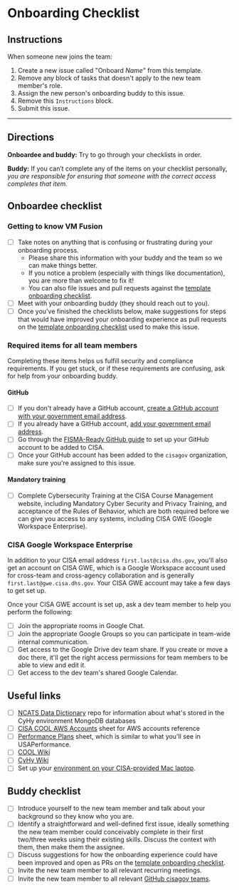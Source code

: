 # Onboarding Checklist #

## Instructions ##

When someone new joins the team:

1. Create a new issue called "Onboard *Name*" from this template.
1. Remove any block of tasks that doesn't apply to the new team member's role.
1. Assign the new person's onboarding buddy to this issue.
1. Remove this `Instructions` block.
1. Submit this issue.

---

## Directions ##

**Onboardee and buddy:** Try to go through your checklists in order.

**Buddy:** If you can’t complete any of the items on your checklist
personally, *you are responsible for ensuring that someone with the
correct access completes that item.*

## Onboardee checklist ##

### Getting to know VM Fusion ###

- [ ] Take notes on anything that is confusing or frustrating during your
onboarding process.
  - Please share this information with your buddy and the team so we can
  make things better.
  - If you notice a problem (especially with things like documentation), you
  are more than welcome to fix it!
  - You can also file issues and pull requests against the [template
    onboarding checklist].
- [ ] Meet with your onboarding buddy (they should reach out to you).
- [ ] Once you've finished the checklists below, make suggestions for steps
that would have improved your onboarding experience as pull requests on the
[template onboarding checklist] used to make this issue.

### Required items for all team members ###

Completing these items helps us fulfill security and compliance requirements.
If you get stuck, or if these requirements are confusing, ask for help from
your onboarding buddy.

#### GitHub ####

- [ ] If you don't already have a GitHub account,
[create a GitHub account with your government email address](https://github.com/join).
- [ ] If you already have a GitHub account, [add your government email address](https://docs.github.com/en/free-pro-team@latest/github/setting-up-and-managing-your-github-user-account/adding-an-email-address-to-your-github-account).
- [ ] Go through the [FISMA-Ready GitHub guide](https://github.com/fisma-ready/github)
to set up your GitHub account to be added to CISA.
- [ ] Once your GitHub account has been added to the `cisagov` organization,
make sure you're assigned to this issue.

#### Mandatory training ####

- [ ] Complete Cybersecurity Training at the CISA Course Management
      website, including Mandatory Cyber Security and Privacy
      Training, and acceptance of the Rules of Behavior, which are
      both required before we can give you access to any systems,
      including CISA GWE (Google Workspace Enterprise).

### CISA Google Workspace Enterprise ###

In addition to your CISA email address `first.last@cisa.dhs.gov`,
you'll also get an account on CISA GWE, which is a Google Workspace
account used for cross-team and cross-agency collaboration and is
generally `first.last@gwe.cisa.dhs.gov`. Your CISA GWE account may
take a few days to get set up.

Once your CISA GWE account is set up, ask a dev team member to help
you perform the following:

- [ ] Join the appropriate rooms in Google Chat.
- [ ] Join the appropriate Google Groups so you can participate in
      team-wide internal communication.
- [ ] Get access to the Google Drive dev team share.  If you create or
      move a doc there, it'll get the right access permissions for
      team members to be able to view and edit it.
- [ ] Get access to the dev team's shared Google Calendar.

## Useful links ##

- [ ] [NCATS Data Dictionary](https://github.com/cisagov/ncats-data-dictionary)
repo for information about what's stored in the CyHy environment MongoDB databases
- [ ] [CISA COOL AWS Accounts](https://docs.google.com/spreadsheets/d/1It0FIlG7ZxTwrRV-zVYUAMw18L6ZstQiAYT7vGYf5VE/edit#gid=2069139012)
sheet for AWS accounts reference
- [ ] [Performance Plans](https://docs.google.com/spreadsheets/d/1UaGI8u70CXOGBtvJFQ85vCkPbqyDh5PVws0Xu893piw/edit?ts=5e558417&pli=1#gid=474573185)
sheet, which is similar to what you'll see in USAPerformance.
- [ ] [COOL Wiki](https://github.com/cisagov/cool-system/wiki/)
- [ ] [CyHy Wiki](https://github.com/cisagov/cyhy-system/wiki/)
- [ ] Set up your [environment on your CISA-provided Mac laptop](/dev_envs/mac-env-setup.md).

## Buddy checklist ##

- [ ] Introduce yourself to the new team member and talk about your
      background so they know who you are.
- [ ] Identify a straightforward and well-defined first issue, ideally
      something the new team member could conceivably complete in
      their first two/three weeks using their existing skills. Discuss
      the context with them, then make them the assignee.
- [ ] Discuss suggestions for how the onboarding experience could have
      been improved and open as PRs on the [template onboarding
      checklist].
- [ ] Invite the new team member to all relevant recurring meetings.
- [ ] Invite the new team member to all relevant [GitHub cisagov
      teams](https://github.com/orgs/cisagov/teams/).

<!-- Links for use throughout the checklist -->
[template onboarding checklist]: https://github.com/cisagov/development-guide/blob/master/onboarding-checklist.md
